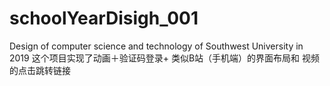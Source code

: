 # schoolYearDisigh_001
Design of computer science and technology of Southwest University in 2019
这个项目实现了动画＋验证码登录+ 类似B站（手机端）的界面布局和 视频的点击跳转链接
